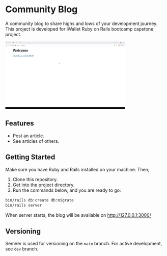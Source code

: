# Community Blog

A community blog to share highs and lows of your development journey. This project is developed for iWallet Ruby on Rails bootcamp capstone project.

![Demo of the project plays as a gif file.](.github/demo.gif)

## Features

- Post an article.
- See articles of others.

## Getting Started

Make sure you have Ruby and Rails installed on your machine. Then;

1. Clone this repository.
2. Get into the project directory.
3. Run the commands below, and you are ready to go:
```bash
bin/rails db:create db:migrate
bin/rails server
```

When server starts, the blog will be available on http://127.0.0.1:3000/

## Versioning

SemVer is used for versioning on the `main` branch. For active development, see `dev` branch.
